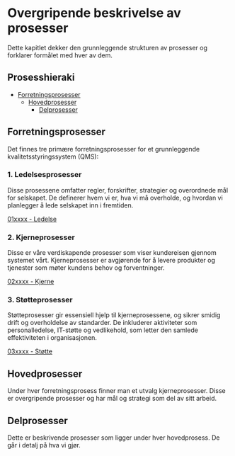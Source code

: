 # Overgripende beskrivelse av prosesser
Dette kapitlet dekker den grunnleggende strukturen av prosesser og forklarer formålet med hver av dem.

## Prosesshieraki
* [Forretningsprosesser](#forretningsprosesser)
  * [Hovedprosesser](#hovedprosesser)
    * [Delprosesser](#delprosesser)


## Forretningsprosesser
Det finnes tre primære forretningsprosesser for et grunnleggende kvalitetsstyringssystem (QMS):

### 1. Ledelsesprosesser
Disse prosessene omfatter regler, forskrifter, strategier og overordnede mål for selskapet. De definerer hvem vi er, hva vi må overholde, og hvordan vi planlegger å lede selskapet inn i fremtiden.

[01xxxx - Ledelse](https://github.com/dkaaven/OpenSourceISO/blob/main/prosesser/01xxxxx%20-%20Ledelse/README.md)

### 2. Kjerneprosesser
Disse er våre verdiskapende prosesser som viser kundereisen gjennom systemet vårt. Kjerneprosesser er avgjørende for å levere produkter og tjenester som møter kundens behov og forventninger.

[02xxxx - Kjerne](https://github.com/dkaaven/OpenSourceISO/blob/main/prosesser/02xxxxx%20-%20Kjerne/README.md)

### 3. Støtteprosesser
Støtteprosesser gir essensiell hjelp til kjerneprosessene, og sikrer smidig drift og overholdelse av standarder. De inkluderer aktiviteter som personalledelse, IT-støtte og vedlikehold, som letter den samlede effektiviteten i organisasjonen.

[03xxxx - Støtte](https://github.com/dkaaven/OpenSourceISO/blob/main/prosesser/03xxxxx%20-%20Støtte/README.md)

## Hovedprosesser
Under hver forretningsprosess finner man et utvalg kjerneprosesser. Disse er overgripende prosesser og har mål og strategi som del av sitt arbeid.

## Delprosesser
Dette er beskrivende prosesser som ligger under hver hovedprosess. De går i detalj på hva vi gjør.
